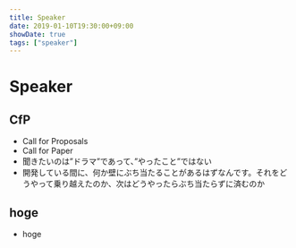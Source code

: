 ```yaml
---
title: Speaker
date: 2019-01-10T19:30:00+09:00
showDate: true
tags: ["speaker"]
---
```


# Speaker
## CfP
- Call for Proposals
- Call for Paper
- 聞きたいのは”ドラマ”であって、”やったこと”ではない
- 開発している間に、何か壁にぶち当たることがあるはずなんです。それをどうやって乗り越えたのか、次はどうやったらぶち当たらずに済むのか

## hoge
- hoge
